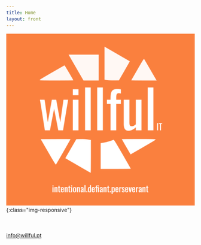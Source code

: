 ```yaml
---
title: Home
layout: front
---
```

![image-title-here](/assets/img/orange_logo.png){:class="img-responsive"}
\
\
\
\
info@willful.pt